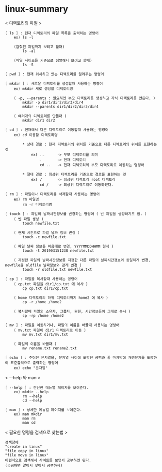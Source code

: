 # linux-summary

< 디렉토리와 파일 >
    
    [ ls ] : 현재 디렉토리의 파일 목록을 출력하는 명령어 
        ex) ls -l
        
        (감춰진 파일까지 보려고 할때)
            ls -al
            
        (파일 사이즈를 기준으로 정렬해서 보려고 할때)
            ls -S
    
    [ pwd ] : 현재 위치하고 있는 디렉토리를 알려주는 명령어
    
    [ mkdir ] : 새로운 디렉토리를 생성할때 사용하는 명령어
        ex) mkdir 새로 생성할 디렉토리명
            
        ( -p, --parents : 필요하면 부모 디렉토리를 생성하고 자식 디렉토리를 만든다. )
            mkdir -p dir1/dir2/dir3/dir4
            mkdir --parents dir1/dir2/dir3/dir4  

        ( 여러개의 디렉토리를 만들때 )
            mkdir dir1 dir2
            
    [ cd ] : 현재에서 다른 디렉토리로 이동할때 사용하는 명령어
        ex) cd 이동할 디렉토리명
        
            * 상대 경로 : 현재 디렉토리의 위치를 기준으로 다른 디렉토리의 위치를 표현하는 것
                ex) ..      -> 부모 디렉토리를 의미
                    .       -> 현재 디렉토리
                    cd ..   -> 현재 디렉토리의 부모 디렉토리로 이동하는 명령어
                
            * 절대 경로 : 최상위 디렉토리를 기준으로 경로를 표현하는 것
                ex) /       -> 최상위 디렉토리 root 디렉토리
                    cd /    -> 최상위 디렉토리로 이동하겠다.
        
    [ rm ] : 파일이나 디렉토리를 삭제할때 사용하는 명령어
        ex) rm 파일명
            rm -r 디렉토리명
            
    [ touch ] : 파일의 날짜시간정보를 변경하는 명령어 ( 빈 파일을 생성하기도 함. )
        ( 빈 파일 생성 )
            touch newfile.txt
            
        ( 현재 시간으로 파일 날짜 정보 변경 )
            touch -c newfile.txt
            
        ( 파일 날짜 정보를 마음대로 변경, YYYYMMDDHHMM 형식 )
            touch -t 201903151238 newfile.txt
            
        ( 지정한 파일의 날짜시간정보를 지정한 다른 파일의 날짜시간정보와 동일하게 변경, newfile을 oldfile 날짜정보와 같게 변경 )
            touch -r oldfile.txt newfile.txt
            
    [ cp ] : 파일을 복사할때 사용하는 명령어    
        ( cp.txt 파일을 dir1/cp.txt 에 복사 )
            cp cp.txt dir1/cp.txt
            
        ( home 디렉토리의 하위 디렉토리까지 home2 에 복사 )
            cp -r /home /home2
            
        ( 복사할때 파일의 소유자, 그룹자, 권한, 시간정보등이 그대로 복사 )
            cp -rp /home /home2
        
    [ mv ] : 파일을 이동하거나, 파일의 이름을 바꿀때 사용하는 명령어
        ( mv.txt 파일이 dir1 디렉토리로 이동 )
            mv mv.txt dir1/mv.txt
            
        ( 파일의 이름을 바꿀때 )
            mv rename.txt rename2.txt
            
    [ echo ] : 주어진 문자열을, 문자열 사이에 포함된 공백과 줄 마지막에 개행문자를 포함하여 표준출력으로 출력하는 명령어
        ex) echo "문자열"
    
< --help 와 man >

    [ --help ] : 간단한 메뉴얼 페이지를 보여준다.
        ex) mkdir --help
            rm --help
            cd --help
        
    [ man ] : 상세한 메뉴얼 페이지를 보여준다.
        ex) man mkdir
            man rm
            man cd

< 필요한 명령을 검색으로 찾는법 >

    검색창에 
    "create in linux"
    "file copy in linux"
    "file move in linux"
    이런식으로 검색해서 사이트를 보면서 공부하면 된다.
    (궁금하면 알아서 찾아서 공부하자)
    
    
    
